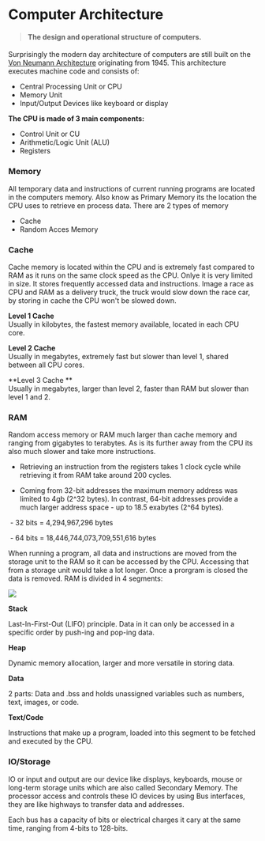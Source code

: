# Computer Architecture

> #### The design and operational structure of computers.

Surprisingly the modern day architecture of computers are still built on the [Von Neumann Architecture](https://en.wikipedia.org/wiki/Von_Neumann_architecture) originating from 1945. This architecture executes machine code and consists of:

* Central Processing Unit or CPU
* Memory Unit
* Input/Output Devices like keyboard or display

**The CPU is made of 3 main components:**

* Control Unit or CU
* Arithmetic/Logic Unit (ALU)
* Registers

### Memory

All temporary data and instructions of current running programs are located in the computers memory. Also know as Primary Memory its the location the CPU uses to retrieve en process data. There are 2 types of memory

* Cache
* Random Acces Memory

### Cache

Cache memory is located within the CPU and is extremely fast compared to RAM as it runs on the same clock speed as the CPU. Onlye it is very limited in size. It stores frequently accessed data and instructions. Image a race as CPU and RAM as a delivery truck, the truck would slow down the race car, by storing in cache the CPU won't be slowed down.

**Level 1 Cache**  
Usually in kilobytes, the fastest memory available, located in each CPU core.

**Level 2 Cache**  
Usually in megabytes, extremely fast but slower than level 1, shared between all CPU cores.

**Level 3 Cache **  
Usually in megabytes, larger than level 2, faster than RAM but slower than level 1 and 2.

### RAM

Random access memory or RAM much larger than cache memory and ranging from gigabytes to terabytes. As is its further away from the CPU its also much slower and take more instructions.



- Retrieving an instruction from the registers takes 1 clock cycle while retrieving it from RAM take around 200 cycles.

- Coming from 32-bit addresses the maximum memory address was limited to 4gb (2^32 bytes). In contrast, 64-bit addresses provide a much larger address space - up to 18.5 exabytes (2^64 bytes).

​	- 32 bits = 4,294,967,296 bytes

​	 - 64 bits = 18,446,744,073,709,551,616 bytes

When running a program, all data and instructions are moved from the storage unit to the RAM so it can be accessed by the CPU. Accessing that from a storage unit would take a lot longer. Once a prorgram is closed the data is removed. RAM is divided in 4 segments:

![](https://www.mczen.nl/images/md_images/computer_arch.png)



**Stack**

Last-In-First-Out (LIFO) principle. Data in it can only be accessed in a specific order by push-ing and pop-ing data.

**Heap**

Dynamic memory allocation, larger and more versatile in storing data.

**Data**

2 parts: Data and .bss and holds unassigned variables such as numbers, text, images, or code.

**Text/Code**

Instructions that make up a program, loaded into this segment to be fetched and executed by the CPU.

### IO/Storage

IO or input and output are our device like displays, keyboards, mouse or long-term storage units which are also called Secondary Memory. The processor access and controls these IO devices by using Bus interfaces, they are like highways to transfer data and addresses.

Each bus has a capacity of bits or electrical charges it cary at the same time, ranging from 4-bits to 128-bits.

